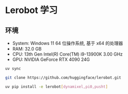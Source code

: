 # Lerobot 学习

## 环境

- System: Windows 11 64 位操作系统, 基于 x64 的处理器
- RAM: 32.0 GB
- CPU: 13th Gen Intel(R) Core(TM) i9-13900K   3.00 GHz
- GPU: NVIDIA GeForce RTX 4090 24G

```bash
uv sync

git clone https://github.com/huggingface/lerobot.git

uv pip install -e lerobot[dynamixel,pi0,pusht]
```
